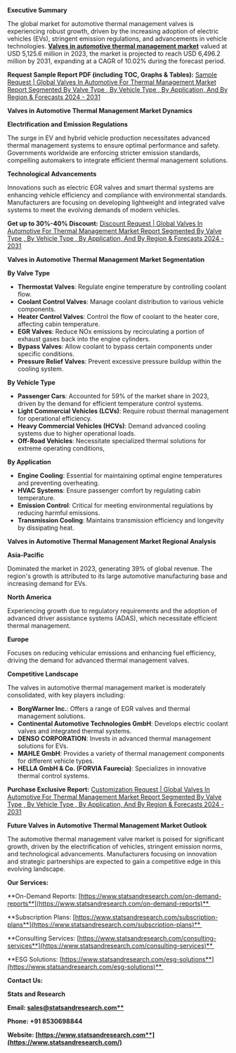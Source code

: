 ﻿**Executive Summary**

The global market for automotive thermal management valves is experiencing robust growth, driven by the increasing adoption of electric vehicles (EVs), stringent emission regulations, and advancements in vehicle technologies. [**Valves in automotive thermal management market**](https://www.statsandresearch.com/report/40579-global-valves-in-automotive-for-thermal-management-market) valued at USD 5,125.6 million in 2023, the market is projected to reach USD 6,496.2 million by 2031, expanding at a CAGR of 10.02% during the forecast period. 

**Request Sample Report PDF (including TOC, Graphs & Tables):** [Sample Request | Global Valves In Automotive For Thermal Management Market Report Segmented By Valve Type , By Vehicle Type , By Application, And By Region & Forecasts 2024 - 2031](https://www.statsandresearch.com/request-sample/40579-global-valves-in-automotive-for-thermal-management-market)

**Valves in Automotive Thermal Management Market Dynamics**

**Electrification and Emission Regulations**

The surge in EV and hybrid vehicle production necessitates advanced thermal management systems to ensure optimal performance and safety. Governments worldwide are enforcing stricter emission standards, compelling automakers to integrate efficient thermal management solutions.

**Technological Advancements**

Innovations such as electric EGR valves and smart thermal systems are enhancing vehicle efficiency and compliance with environmental standards. Manufacturers are focusing on developing lightweight and integrated valve systems to meet the evolving demands of modern vehicles.

**Get up to 30%-40% Discount:** [Discount Request | Global Valves In Automotive For Thermal Management Market Report Segmented By Valve Type , By Vehicle Type , By Application, And By Region & Forecasts 2024 - 2031](https://www.statsandresearch.com/check-discount/40579-global-valves-in-automotive-for-thermal-management-market)

**Valves in Automotive Thermal Management Market Segmentation**

**By Valve Type**

- **Thermostat Valves**: Regulate engine temperature by controlling coolant flow.
- **Coolant Control Valves**: Manage coolant distribution to various vehicle components.
- **Heater Control Valves**: Control the flow of coolant to the heater core, affecting cabin temperature.
- **EGR Valves**: Reduce NOx emissions by recirculating a portion of exhaust gases back into the engine cylinders.
- **Bypass Valves**: Allow coolant to bypass certain components under specific conditions.
- **Pressure Relief Valves**: Prevent excessive pressure buildup within the cooling system.

**By Vehicle Type**

- **Passenger Cars**: Accounted for 59% of the market share in 2023, driven by the demand for efficient temperature control systems. 
- **Light Commercial Vehicles (LCVs)**: Require robust thermal management for operational efficiency.
- **Heavy Commercial Vehicles (HCVs)**: Demand advanced cooling systems due to higher operational loads.
- **Off-Road Vehicles**: Necessitate specialized thermal solutions for extreme operating conditions,

**By Application**

- **Engine Cooling**: Essential for maintaining optimal engine temperatures and preventing overheating.
- **HVAC Systems**: Ensure passenger comfort by regulating cabin temperature.
- **Emission Control**: Critical for meeting environmental regulations by reducing harmful emissions.
- **Transmission Cooling**: Maintains transmission efficiency and longevity by dissipating heat.

**Valves in Automotive Thermal Management Market Regional Analysis**

**Asia-Pacific**

Dominated the market in 2023, generating 39% of global revenue. The region's growth is attributed to its large automotive manufacturing base and increasing demand for EVs. 

**North America**

Experiencing growth due to regulatory requirements and the adoption of advanced driver assistance systems (ADAS), which necessitate efficient thermal management. 

**Europe**

Focuses on reducing vehicular emissions and enhancing fuel efficiency, driving the demand for advanced thermal management valves. 

**Competitive Landscape**

The valves in automotive thermal management market is moderately consolidated, with key players including:

- **BorgWarner Inc.**: Offers a range of EGR valves and thermal management solutions. 
- **Continental Automotive Technologies GmbH**: Develops electric coolant valves and integrated thermal systems. 
- **DENSO CORPORATION**: Invests in advanced thermal management solutions for EVs. 
- **MAHLE GmbH**: Provides a variety of thermal management components for different vehicle types.
- **HELLA GmbH & Co. (FORVIA Faurecia)**: Specializes in innovative thermal control systems.

**Purchase Exclusive Report:** [Customization Request | Global Valves In Automotive For Thermal Management Market Report Segmented By Valve Type , By Vehicle Type , By Application, And By Region & Forecasts 2024 - 2031](https://www.statsandresearch.com/enquire-before/40579-global-valves-in-automotive-for-thermal-management-market)

**Future Valves in Automotive Thermal Management Market Outlook**

The automotive thermal management valve market is poised for significant growth, driven by the electrification of vehicles, stringent emission norms, and technological advancements. Manufacturers focusing on innovation and strategic partnerships are expected to gain a competitive edge in this evolving landscape.

**Our Services:** 

**On-Demand Reports: [https://www.statsandresearch.com/on-demand-reports**](https://www.statsandresearch.com/on-demand-reports)** 

**Subscription Plans: [https://www.statsandresearch.com/subscription-plans**](https://www.statsandresearch.com/subscription-plans)** 

**Consulting Services: [https://www.statsandresearch.com/consulting-services**](https://www.statsandresearch.com/consulting-services)** 

**ESG Solutions: [https://www.statsandresearch.com/esg-solutions**](https://www.statsandresearch.com/esg-solutions)** 



**Contact Us:** 

**Stats and Research** 

**Email: [sales@statsandresearch.com**](mailto:sales@statsandresearch.com)** 

**Phone: +91 8530698844** 

**Website: [https://www.statsandresearch.com**](https://www.statsandresearch.com/)**
